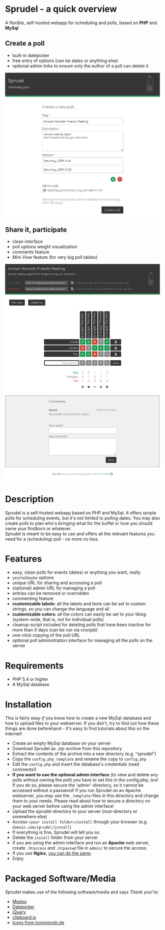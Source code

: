# Sprudel - a quick overview
A flexible, self-hosted webapp for scheduling and polls, based on **PHP** and **MySql**

## Create a poll
- built-in datepicker
- free entry of options (can be dates or anything else)
- optional admin links to ensure only the author of a poll can delete it
  
![Create a poll](img/readme/screen-create.png)

## Share it, participate
- clean interface
- poll options weight visualization
- comments feature
- *Mini View* feature (for very big poll tables)

![Share a poll](img/readme/screen-poll.png)

# Description
Sprudel is a self-hosted webapp based on PHP and MySql. It offers simple polls for scheduling events, but it's not limited to polling dates. You may also create polls to plan who's bringing what for the buffet or how you should name your firstborn or whatever.  
Sprudel is meant to be easy to use and offers all the relevant features you need for a (scheduling) poll - no more no less.  

# Features
- easy, clean polls for events (dates) or anything you want, really
- `yes`/`no`/`maybe` options
- unique URL for sharing and accessing a poll
- (optional) admin URL for managing a poll
- entries can be removed or overridden
- commenting feature
- **customizable labels:** all the labels and texts can be set to custom strings, so you can change the language and all
- **customizable colors:** all the colors can easily be set to your liking (system-wide, that is, not for individual polls)
- cleanup-script included for deleting polls that have been inactive for more than X days (can be run via cronjob)
- one-click copying of the poll URL
- optional poll administration interface for managing all the polls on the server

# Requirements
- PHP 5.4 or higher  
- A MySql database  

# Installation
This is fairly easy *if* you know how to create a new MySql-database and how to upload files to your webserver. If you don't, try to find out how these things are done beforehand - it's easy to find tutorials about this on the internet!
- Create an empty MySql database on your server
- Download Sprudel as .zip-archive from this repository
- Extract the contents of the archive into a new directory (e.g. "sprudel")
- Copy the `config.php_template` and rename the copy to `config.php`
- Edit the `config.php` and insert the database's credentials (read comments!)
- **If you want to use the optional admin interface** (to view and delete any polls without owning the poll) you have to set this in the config.php, too! If you do so, please secure the 'admin'-directory, so it cannot be accessed without a password! If you run Sprudel on an Apache webserver, you may use the `_template`-files in this directory and change them to your needs. Please read about how to secure a directory on your web server before using the admin interface!
- Upload the sprudel-directory to your server (root-directory or somewhere else)
- Access `<your install folder>/install` through your browser (e.g. `domain.com/sprudel/install`)
- If everything is fine, Sprudel will tell you so.
- Delete the `install` folder from your server
- If you are using the admin interface and run an **Apache** web server, create `.htaccess` and `.htpasswd` file in `admin/` to secure the access.
- If you use **Nginx**, [you can do the same](https://docs.nginx.com/nginx/admin-guide/security-controls/configuring-http-basic-authentication/).
- Enjoy

# Packaged Software/Media
Sprudel makes use of the following software/media and says *Thank you!* to:
- [Medoo](https://github.com/catfan/Medoo)
- [Datepicker](https://github.com/fengyuanchen/datepicker)
- [jQuery](https://github.com/jquery/jquery)
- [clipboard.js](https://github.com/zenorocha/clipboard.js)
- [Icons from iconmonstr.de](http://www.iconmonstr.de)

